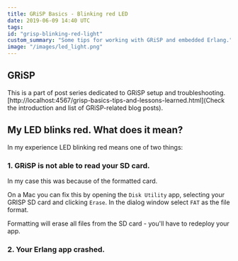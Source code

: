 ```yaml
---
title: GRiSP Basics - Blinking red LED
date: 2019-06-09 14:40 UTC
tags:
id: "grisp-blinking-red-light"
custom_summary: "Some tips for working with GRiSP and embedded Erlang."
image: "/images/led_light.png"
---
```


## GRiSP

This is a part of post series dedicated to GRiSP setup and troubleshooting. [http://localhost:4567/grisp-basics-tips-and-lessons-learned.html](Check the introduction and list of GRiSP-related blog posts).

## My LED blinks red. What does it mean?

In my experience LED blinking red means one of two things:

### 1. GRiSP is not able to read your SD card.

In my case this was because of the formatted card.

On a Mac you can fix this by opening the `Disk Utility` app, selecting your GRISP SD card and clicking `Erase`. In the dialog window select `FAT` as the file format.

Formatting will erase all files from the SD card - you'll have to redeploy your app.

### 2. Your Erlang app crashed.
